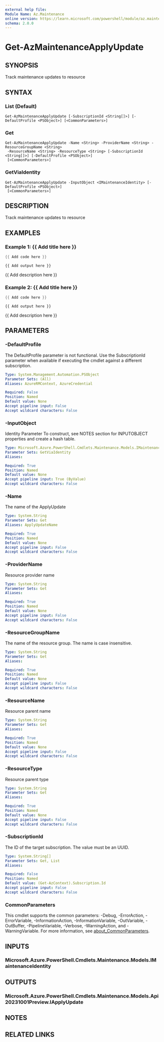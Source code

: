 ```yaml
---
external help file:
Module Name: Az.Maintenance
online version: https://learn.microsoft.com/powershell/module/az.maintenance/get-azmaintenanceapplyupdate
schema: 2.0.0
---
```


# Get-AzMaintenanceApplyUpdate

## SYNOPSIS
Track maintenance updates to resource

## SYNTAX

### List (Default)
```
Get-AzMaintenanceApplyUpdate [-SubscriptionId <String[]>] [-DefaultProfile <PSObject>] [<CommonParameters>]
```

### Get
```
Get-AzMaintenanceApplyUpdate -Name <String> -ProviderName <String> -ResourceGroupName <String>
 -ResourceName <String> -ResourceType <String> [-SubscriptionId <String[]>] [-DefaultProfile <PSObject>]
 [<CommonParameters>]
```

### GetViaIdentity
```
Get-AzMaintenanceApplyUpdate -InputObject <IMaintenanceIdentity> [-DefaultProfile <PSObject>]
 [<CommonParameters>]
```

## DESCRIPTION
Track maintenance updates to resource

## EXAMPLES

### Example 1: {{ Add title here }}
```powershell
{{ Add code here }}
```

```output
{{ Add output here }}
```

{{ Add description here }}

### Example 2: {{ Add title here }}
```powershell
{{ Add code here }}
```

```output
{{ Add output here }}
```

{{ Add description here }}

## PARAMETERS

### -DefaultProfile
The DefaultProfile parameter is not functional.
Use the SubscriptionId parameter when available if executing the cmdlet against a different subscription.

```yaml
Type: System.Management.Automation.PSObject
Parameter Sets: (All)
Aliases: AzureRMContext, AzureCredential

Required: False
Position: Named
Default value: None
Accept pipeline input: False
Accept wildcard characters: False
```

### -InputObject
Identity Parameter
To construct, see NOTES section for INPUTOBJECT properties and create a hash table.

```yaml
Type: Microsoft.Azure.PowerShell.Cmdlets.Maintenance.Models.IMaintenanceIdentity
Parameter Sets: GetViaIdentity
Aliases:

Required: True
Position: Named
Default value: None
Accept pipeline input: True (ByValue)
Accept wildcard characters: False
```

### -Name
The name of the ApplyUpdate

```yaml
Type: System.String
Parameter Sets: Get
Aliases: ApplyUpdateName

Required: True
Position: Named
Default value: None
Accept pipeline input: False
Accept wildcard characters: False
```

### -ProviderName
Resource provider name

```yaml
Type: System.String
Parameter Sets: Get
Aliases:

Required: True
Position: Named
Default value: None
Accept pipeline input: False
Accept wildcard characters: False
```

### -ResourceGroupName
The name of the resource group.
The name is case insensitive.

```yaml
Type: System.String
Parameter Sets: Get
Aliases:

Required: True
Position: Named
Default value: None
Accept pipeline input: False
Accept wildcard characters: False
```

### -ResourceName
Resource parent name

```yaml
Type: System.String
Parameter Sets: Get
Aliases:

Required: True
Position: Named
Default value: None
Accept pipeline input: False
Accept wildcard characters: False
```

### -ResourceType
Resource parent type

```yaml
Type: System.String
Parameter Sets: Get
Aliases:

Required: True
Position: Named
Default value: None
Accept pipeline input: False
Accept wildcard characters: False
```

### -SubscriptionId
The ID of the target subscription.
The value must be an UUID.

```yaml
Type: System.String[]
Parameter Sets: Get, List
Aliases:

Required: False
Position: Named
Default value: (Get-AzContext).Subscription.Id
Accept pipeline input: False
Accept wildcard characters: False
```

### CommonParameters
This cmdlet supports the common parameters: -Debug, -ErrorAction, -ErrorVariable, -InformationAction, -InformationVariable, -OutVariable, -OutBuffer, -PipelineVariable, -Verbose, -WarningAction, and -WarningVariable. For more information, see [about_CommonParameters](http://go.microsoft.com/fwlink/?LinkID=113216).

## INPUTS

### Microsoft.Azure.PowerShell.Cmdlets.Maintenance.Models.IMaintenanceIdentity

## OUTPUTS

### Microsoft.Azure.PowerShell.Cmdlets.Maintenance.Models.Api20231001Preview.IApplyUpdate

## NOTES

## RELATED LINKS

